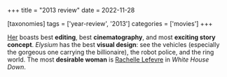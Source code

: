+++
title = "2013 review"
date = 2022-11-28

[taxonomies]
tags = ['year-review', '2013']
categories = ['movies']
+++

[Her] boasts best __editing__, best __cinematography__, and most
__exciting story concept__.
*Elysium* has the best __visual design__:
see the vehicles (especially the gorgeous one carrying the billionaire),
the robot police, and the ring world.
The most __desirable woman__ is [Rachelle Lefevre] in *White House Down*.

[Her]: @/her.md
[Rachelle Lefevre]: https://en.wikipedia.org/wiki/Rachelle_Lefevre

